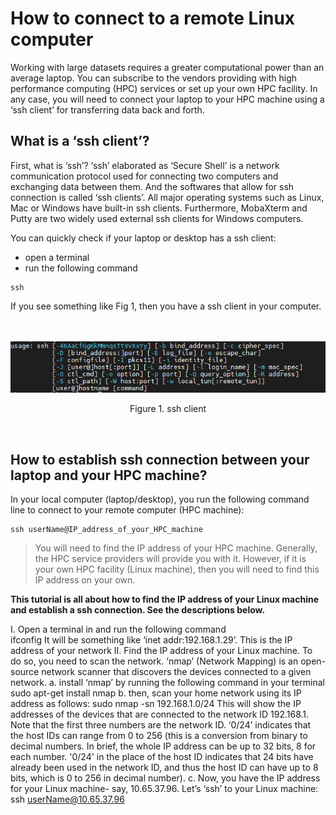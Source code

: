 # **How to connect to a remote Linux computer** <br />


Working with large datasets requires a greater computational power than an average laptop. You can subscribe to the vendors providing with high performance computing (HPC) services or set up your own HPC facility. In any case, you will need to connect your laptop to your HPC machine using a ‘ssh client’ for transferring data back and forth. 


## **What is a ‘ssh client’?**


First, what is ‘ssh’? ‘ssh’ elaborated as ‘Secure Shell’ is a network communication protocol used for connecting two computers and exchanging data between them. And the softwares that allow for ssh connection is called ‘ssh clients’. All major operating systems such as Linux, Mac or Windows have built-in ssh clients. Furthermore, MobaXterm and Putty are two widely used external ssh clients for Windows computers. 


You can quickly check if your laptop or desktop has a ssh client:

- open a terminal
- run the following command
```
ssh
```


If you see something like Fig 1, then you have a ssh client in your computer.
<br />
<br />
<br />
<p align="center">
  <img 
    src="https://github.com/asadprodhan/How-to-connect-to-a-remote-Linux-computer-/blob/main/ssh_flags.PNG"
  >
<p align = "center">
Figure 1. ssh client 
</p>
<br />


## **How to establish ssh connection between your laptop and your HPC machine?**


In your local computer (laptop/desktop), you run the following command line to connect to your remote computer (HPC machine):


```
ssh userName@IP_address_of_your_HPC_machine
```



> You will need to find the IP address of your HPC machine. Generally, the HPC service providers will provide you with it. However, if it is your own HPC facility (Linux machine), then you will need to find this IP address on your own. 



**This tutorial is all about how to find the IP address of your Linux machine and establish a ssh connection. See the descriptions below.**




I.	Open a terminal in and run the following command  
ifconfig
It will be something like ‘inet addr:192.168.1.29’. This is the IP address of your network
II.	Find the IP address of your Linux machine. To do so, you need to scan the network. ‘nmap’ (Network Mapping) is an open-source network scanner that discovers the devices connected to a given network.
a.	install ‘nmap’ by running the following command in your terminal
sudo apt-get install nmap
b.	then, scan your home network using its IP address as follows:
sudo nmap -sn 192.168.1.0/24
This will show the IP addresses of the devices that are connected to the network ID 192.168.1. Note that the first three numbers are the network ID. ‘0/24’ indicates that the host IDs can range from 0 to 256 (this is a conversion from binary to decimal numbers. In brief, the whole IP address can be up to 32 bits, 8 for each number. '0/24' in the place of the host ID indicates that 24 bits have already been used in the network ID, and thus the host ID can have up to 8 bits, which is 0 to 256 in decimal number).
c.	Now, you have the IP address for your Linux machine- say, 10.65.37.96. Let’s ‘ssh’ to your Linux machine:
ssh userName@10.65.37.96



